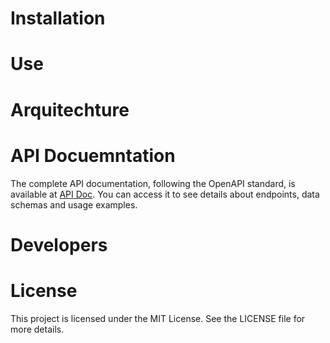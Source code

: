 # Installation

# Use

# Arquitechture

# API Docuemntation
The complete API documentation, following the OpenAPI standard, is available at [API Doc](https://fm-api.mesacarlos.es/swagger/index.html). You can access it to see details about endpoints, data schemas and usage examples.

# Developers

# License
This project is licensed under the MIT License. See the LICENSE file for more details.
